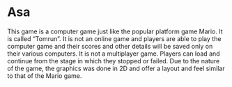 # Asa
This game is a computer game just like the popular platform game Mario. It is called “Tomrun”. It is not an online game and players are able to play the computer game and their scores and other details will be saved only on their various computers. It is not a multiplayer game. Players can load and continue from the stage in which they stopped or failed. Due to the nature of the game, the graphics was done in 2D and offer a layout and feel similar to that of the Mario game.

